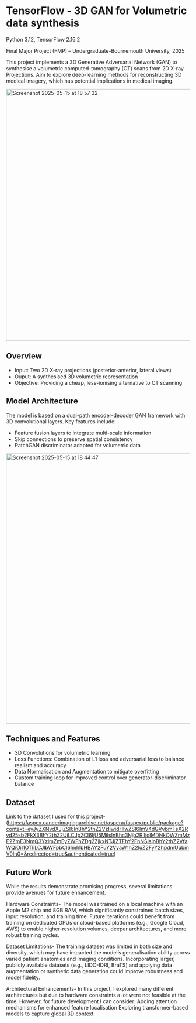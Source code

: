 # TensorFlow - 3D GAN for Volumetric data synthesis
Python 3.12, TensorFlow 2.16.2

Final Major Project (FMP) – Undergraduate-Bournemouth University, 2025

This project implements a 3D Generative Adversarial Network (GAN) to synthesise a volumetric computed-tomography (CT) scans from 2D X-ray Projections. Aim to explore deep-learning methods for reconstructing 3D medical imagery, which has potential implications in medical imaging.

<img width="688" alt="Screenshot 2025-05-15 at 18 57 32" src="https://github.com/user-attachments/assets/ce95744b-f0b7-4916-8842-3ac0d7cc10fb" />

## Overview 
- Input: Two 2D X-ray projections (posterior-anterior, lateral views)
- Ouput: A synthesised 3D volumetric representation
- Objective: Providing a cheap, less-ionising alternative to CT scanning 

## Model Architecture 
The model is based on a dual-path encoder-decoder GAN framework with 3D convolutional layers. Key features include:
- Feature fusion layers to integrate multi-scale information
- Skip connections to preserve spatial consistency
- PatchGAN discriminator adapted for volumetric data
  
<img width="738" alt="Screenshot 2025-05-15 at 18 44 47" src="https://github.com/user-attachments/assets/97eddc5e-887f-4806-9005-94d07a253ea2" />

## Techniques and Features 
- 3D Convolutions for volumetric learning
- Loss Functions: Combination of L1 loss and adversarial loss to balance realism and accuracy
- Data Normalisation and Augmentation to mitigate overfitting
- Custom training loop for improved control over generator-discriminator balance

## Dataset
Link to the dataset I used for this project-
(https://faspex.cancerimagingarchive.net/aspera/faspex/public/package?context=eyJyZXNvdXJjZSI6InBhY2thZ2VzIiwidHlwZSI6ImV4dGVybmFsX2Rvd25sb2FkX3BhY2thZ2UiLCJpZCI6IjU5MiIsInBhc3Njb2RlIjoiMDNkOWZmMzE2ZmE3NmQ3YzlmZmEyZWFhZDg2ZjkxNTJjZTFhY2FhNSIsInBhY2thZ2VfaWQiOiI1OTIiLCJlbWFpbCI6ImhlbHBAY2FuY2VyaW1hZ2luZ2FyY2hpdmUubmV0In0=&redirected=true&authenticated=true) 

## Future Work 
While the results demonstrate promising progress, several limitations provide avenues for future enhancement.

Hardware Constraints-
The model was trained on a local machine with an Apple M2 chip and 8GB RAM, which significantly constrained batch sizes, input resolution, and training time. Future iterations could benefit from training on dedicated GPUs or cloud-based platforms (e.g., Google Cloud, AWS) to enable higher-resolution volumes, deeper architectures, and more robust training cycles.

Dataset Limitations-
The training dataset was limited in both size and diversity, which may have impacted the model’s generalisation ability across varied patient anatomies and imaging conditions. Incorporating larger, publicly available datasets (e.g., LIDC-IDRI, BraTS) and applying data augmentation or synthetic data generation could improve robustness and model fidelity.

Architectural Enhancements-
In this project, I explored many different architectures but due to hardware constraints a lot were not feasible at the time. However, for future development I can consider:
Adding attention mechanisms for enhanced feature localisation
Exploring transformer-based models to capture global 3D context
